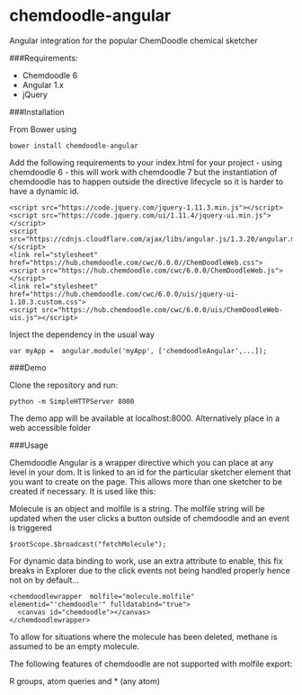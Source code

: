 # chemdoodle-angular
Angular integration for the popular ChemDoodle chemical sketcher

###Requirements:
* Chemdoodle 6
* Angular 1.x
* jQuery

###Installation

From Bower using

    bower install chemdoodle-angular

Add the following requirements to your index.html for your project - using chemdoodle 6 - this will work with chemdoodle 7 but the instantiation of chemdoodle has to happen outside the directive lifecycle so it is harder to have a dynamic id.

    <script src="https://code.jquery.com/jquery-1.11.3.min.js"></script>
    <script src="https://code.jquery.com/ui/1.11.4/jquery-ui.min.js"></script>
    <script src="https://cdnjs.cloudflare.com/ajax/libs/angular.js/1.3.20/angular.min.js"></script>
    <link rel="stylesheet" href="https://hub.chemdoodle.com/cwc/6.0.0//ChemDoodleWeb.css">
    <script src="https://hub.chemdoodle.com/cwc/6.0.0/ChemDoodleWeb.js"></script>
    <link rel="stylesheet" href="https://hub.chemdoodle.com/cwc/6.0.0/uis/jquery-ui-1.10.3.custom.css">
    <script src="https://hub.chemdoodle.com/cwc/6.0.0/uis/ChemDoodleWeb-uis.js"></script>
    
Inject the dependency in the usual way

    var myApp =  angular.module('myApp', ['chemdoodleAngular',...]);
    
###Demo

Clone the repository and run:

    python -m SimpleHTTPServer 8000
    
The demo app will be available at localhost:8000. Alternatively place in a web accessible folder

###Usage

Chemdoodle Angular is a wrapper directive which you can place at any level in your dom. It is linked to an id for the particular sketcher element that you want to create on the page. This allows more than one sketcher to be created if necessary. It is used like this:

 <chemdoodlewrapper  molfile="molecule.molfile" elementid="'chemdoodle'">
      <canvas id="chemdoodle"></canvas>
   </chemdoodlewrapper>

Molecule is an object and molfile is a string. The molfile string will be updated when the user clicks a button outside of chemdoodle and an event is triggered

    $rootScope.$broadcast("fetchMolecule");
    
    
For dynamic data binding to work, use an extra attribute to enable, this fix breaks in Explorer due to the click events not being handled properly hence not on by default...

    <chemdoodlewrapper  molfile="molecule.molfile" elementid="'chemdoodle'" fulldatabind="true">
      <canvas id="chemdoodle"></canvas>
    </chemdoodlewrapper>

To allow for situations where the molecule has been deleted, methane is assumed to be an empty molecule.

The following features of chemdoodle are not supported with molfile export:

R groups, atom queries and * (any atom)
